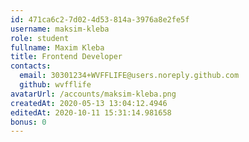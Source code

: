 ```yaml
---
id: 471ca6c2-7d02-4d53-814a-3976a8e2fe5f
username: maksim-kleba	
role: student
fullname: Maxim Kleba
title: Frontend Developer
contacts:
  email: 30301234+WVFFLIFE@users.noreply.github.com
  github: wvfflife
avatarUrl: /accounts/maksim-kleba.png
createdAt: 2020-05-13 13:04:12.4946	
editedAt: 2020-10-11 15:31:14.981658
bonus: 0
---
```

